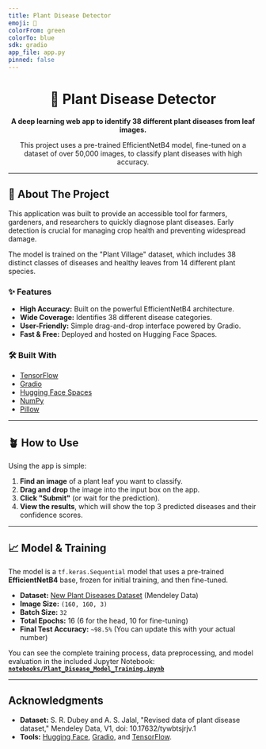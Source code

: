 ```yaml
---
title: Plant Disease Detector
emoji: 🌱
colorFrom: green
colorTo: blue
sdk: gradio
app_file: app.py
pinned: false
---
```


<div align="center">

# 🌱 Plant Disease Detector

**A deep learning web app to identify 38 different plant diseases from leaf images.**

This project uses a pre-trained EfficientNetB4 model, fine-tuned on a dataset of over 50,000 images, to classify plant diseases with high accuracy.


</div>

---

## 🚀 About The Project

This application was built to provide an accessible tool for farmers, gardeners, and researchers to quickly diagnose plant diseases. Early detection is crucial for managing crop health and preventing widespread damage.

The model is trained on the "Plant Village" dataset, which includes 38 distinct classes of diseases and healthy leaves from 14 different plant species.

### ✨ Features

* **High Accuracy:** Built on the powerful EfficientNetB4 architecture.
* **Wide Coverage:** Identifies 38 different disease categories.
* **User-Friendly:** Simple drag-and-drop interface powered by Gradio.
* **Fast & Free:** Deployed and hosted on Hugging Face Spaces.

### 🛠️ Built With

* [TensorFlow](https://www.tensorflow.org/)
* [Gradio](https://www.gradio.app/)
* [Hugging Face Spaces](https://huggingface.co/spaces)
* [NumPy](https://numpy.org/)
* [Pillow](https://python-pillow.org/)

---

## 🪴 How to Use

Using the app is simple:

1.  **Find an image** of a plant leaf you want to classify.
2.  **Drag and drop** the image into the input box on the app.
3.  **Click "Submit"** (or wait for the prediction).
4.  **View the results**, which will show the top 3 predicted diseases and their confidence scores.

---

## 📈 Model & Training

The model is a `tf.keras.Sequential` model that uses a pre-trained **EfficientNetB4** base, frozen for initial training, and then fine-tuned.

* **Dataset:** [New Plant Diseases Dataset](https://data.mendeley.com/datasets/tywbtsjrjv/1) (Mendeley Data)
* **Image Size:** `(160, 160, 3)`
* **Batch Size:** `32`
* **Total Epochs:** 16 (6 for the head, 10 for fine-tuning)
* **Final Test Accuracy:** `~98.5%` (You can update this with your actual number)

You can see the complete training process, data preprocessing, and model evaluation in the included Jupyter Notebook:
[**`notebooks/Plant_Disease_Model_Training.ipynb`**](./notebooks/Plant_Disease_Model_Training.ipynb)

---

## Acknowledgments

* **Dataset:** S. R. Dubey and A. S. Jalal, "Revised data of plant disease dataset," Mendeley Data, V1, doi: 10.17632/tywbtsjrjv.1
* **Tools:** [Hugging Face](https://huggingface.co/), [Gradio](https://www.gradio.app/), and [TensorFlow](https://www.tensorflow.org/).